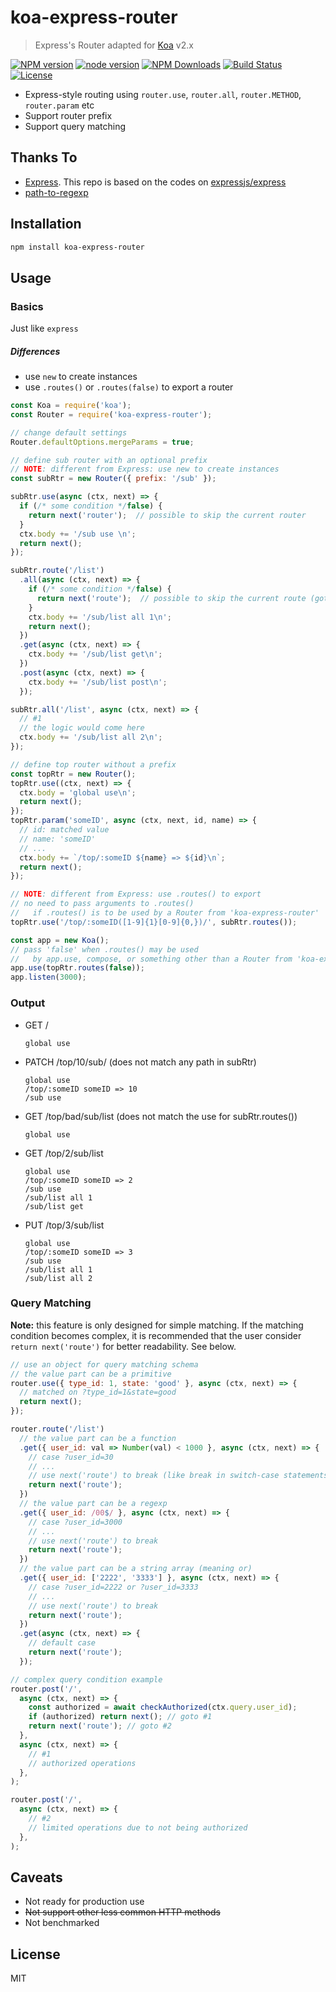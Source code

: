 # koa-express-router

> Express's Router adapted for [Koa](http://koajs.com) v2.x

[![NPM version](http://img.shields.io/npm/v/koa-express-router.svg?style=flat)](https://npmjs.org/package/koa-express-router) [![node version](https://img.shields.io/node/v/koa-express-router.svg?style=flat)](https://www.npmjs.com/package/koa-express-router) [![NPM Downloads](https://img.shields.io/npm/dm/koa-express-router.svg?style=flat)](https://npmjs.org/package/koa-express-router) [![Build Status](https://travis-ci.org/Mensu/koa-express-router.svg?branch=master)](https://travis-ci.org/Mensu/koa-express-router) [![License](http://img.shields.io/npm/l/koa-express-router.svg?style=flat)](LICENSE)

* Express-style routing using `router.use`, `router.all`, `router.METHOD`, `router.param` etc
* Support router prefix
* Support query matching

## Thanks To

- [Express](https://expressjs.com). This repo is based on the codes on [expressjs/express](https://github.com/expressjs/express)
- [path-to-regexp](https://github.com/pillarjs/path-to-regexp)

## Installation

```sh
npm install koa-express-router
```

## Usage

### Basics

Just like ``express``

##### Differences

- use ``new`` to create instances
- use ``.routes()`` or ``.routes(false)`` to export a router

```js
const Koa = require('koa');
const Router = require('koa-express-router');

// change default settings
Router.defaultOptions.mergeParams = true;

// define sub router with an optional prefix
// NOTE: different from Express: use new to create instances
const subRtr = new Router({ prefix: '/sub' });

subRtr.use(async (ctx, next) => {
  if (/* some condition */false) {
    return next('router');  // possible to skip the current router
  }
  ctx.body += '/sub use \n';
  return next();
});

subRtr.route('/list')
  .all(async (ctx, next) => {
    if (/* some condition */false) {
      return next('route');  // possible to skip the current route (goto #1)
    }
    ctx.body += '/sub/list all 1\n';
    return next();
  })
  .get(async (ctx, next) => {
    ctx.body += '/sub/list get\n';
  })
  .post(async (ctx, next) => {
    ctx.body += '/sub/list post\n';
  });

subRtr.all('/list', async (ctx, next) => {
  // #1
  // the logic would come here
  ctx.body += '/sub/list all 2\n';
});

// define top router without a prefix
const topRtr = new Router();
topRtr.use((ctx, next) => {
  ctx.body = 'global use\n';
  return next();
});
topRtr.param('someID', async (ctx, next, id, name) => {
  // id: matched value
  // name: 'someID'
  // ...
  ctx.body += `/top/:someID ${name} => ${id}\n`;
  return next();
});

// NOTE: different from Express: use .routes() to export
// no need to pass arguments to .routes()
//   if .routes() is to be used by a Router from 'koa-express-router'
topRtr.use('/top/:someID([1-9]{1}[0-9]{0,})/', subRtr.routes());

const app = new Koa();
// pass 'false' when .routes() may be used
//   by app.use, compose, or something other than a Router from 'koa-express-router'
app.use(topRtr.routes(false));
app.listen(3000);

```

### Output

- GET /
  ```
  global use

  ```
- PATCH /top/10/sub/ (does not match any path in subRtr)
  ```
  global use
  /top/:someID someID => 10
  /sub use

  ```
- GET /top/bad/sub/list (does not match the use for subRtr.routes())
  ```
  global use

  ```
- GET /top/2/sub/list
  ```
  global use
  /top/:someID someID => 2
  /sub use
  /sub/list all 1
  /sub/list get

  ```
- PUT /top/3/sub/list
  ```
  global use
  /top/:someID someID => 3
  /sub use
  /sub/list all 1
  /sub/list all 2

  ```

### Query Matching

**Note:** this feature is only designed for simple matching. If the matching condition becomes complex, it is recommended that the user consider ``return next('route')`` for better readability. See below.

```js
// use an object for query matching schema
// the value part can be a primitive
router.use({ type_id: 1, state: 'good' }, async (ctx, next) => {
  // matched on ?type_id=1&state=good
  return next();
});

router.route('/list')
  // the value part can be a function
  .get({ user_id: val => Number(val) < 1000 }, async (ctx, next) => {
    // case ?user_id=30
    // ...
    // use next('route') to break (like break in switch-case statements), if needed
    return next('route');
  })
  // the value part can be a regexp
  .get({ user_id: /00$/ }, async (ctx, next) => {
    // case ?user_id=3000
    // ...
    // use next('route') to break
    return next('route');
  })
  // the value part can be a string array (meaning or)
  .get({ user_id: ['2222', '3333'] }, async (ctx, next) => {
    // case ?user_id=2222 or ?user_id=3333
    // ...
    // use next('route') to break
    return next('route');
  })
  .get(async (ctx, next) => {
    // default case
    return next('route');
  });

// complex query condition example
router.post('/',
  async (ctx, next) => {
    const authorized = await checkAuthorized(ctx.query.user_id);
    if (authorized) return next(); // goto #1
    return next('route'); // goto #2
  },
  async (ctx, next) => {
    // #1
    // authorized operations
  },
);

router.post('/',
  async (ctx, next) => {
    // #2
    // limited operations due to not being authorized
  },
);

```

## Caveats

- Not ready for production use
- <s>Not support other less common HTTP methods</s>
- Not benchmarked

## License

MIT
